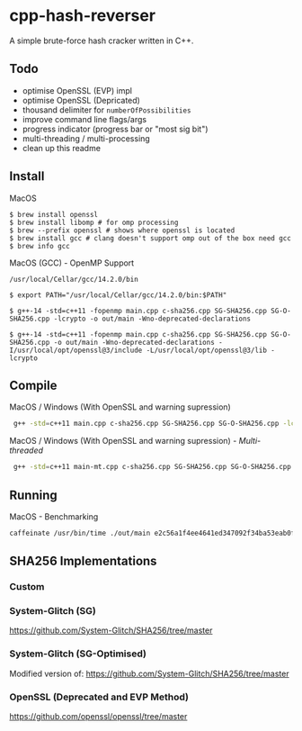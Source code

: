 # cpp-hash-reverser

A simple brute-force hash cracker written in C++.

## Todo 

- optimise OpenSSL (EVP) impl
- optimise OpenSSL (Depricated) 
- thousand delimiter for `numberOfPossibilities`
- improve command line flags/args
- progress indicator (progress bar or "most sig bit")
- multi-threading / multi-processing 
- clean up this readme 

## Install 

MacOS
```
$ brew install openssl
$ brew install libomp # for omp processing 
$ brew --prefix openssl # shows where openssl is located
$ brew install gcc # clang doesn't support omp out of the box need gcc
$ brew info gcc
```

MacOS (GCC) - OpenMP Support 
```
/usr/local/Cellar/gcc/14.2.0/bin

$ export PATH="/usr/local/Cellar/gcc/14.2.0/bin:$PATH"

$ g++-14 -std=c++11 -fopenmp main.cpp c-sha256.cpp SG-SHA256.cpp SG-O-SHA256.cpp -lcrypto -o out/main -Wno-deprecated-declarations

$ g++-14 -std=c++11 -fopenmp main.cpp c-sha256.cpp SG-SHA256.cpp SG-O-SHA256.cpp -o out/main -Wno-deprecated-declarations -I/usr/local/opt/openssl@3/include -L/usr/local/opt/openssl@3/lib -lcrypto
```

## Compile

MacOS / Windows (With OpenSSL and warning supression)
```bash
 g++ -std=c++11 main.cpp c-sha256.cpp SG-SHA256.cpp SG-O-SHA256.cpp -lcrypto -o out/main -Wno-deprecated-declarations 
```

MacOS / Windows (With OpenSSL and warning supression) - *Multi-threaded*
```bash
 g++ -std=c++11 main-mt.cpp c-sha256.cpp SG-SHA256.cpp SG-O-SHA256.cpp -lcrypto -o out/main -Wno-deprecated-declarations 
```

## Running 

MacOS - Benchmarking 
```bash
caffeinate /usr/bin/time ./out/main e2c56a1f4ee4641ed347092f34ba53eab0f144332872408985bda44d4ffbc8fa 1 4
```

## SHA256 Implementations

### Custom

### System-Glitch (SG)

https://github.com/System-Glitch/SHA256/tree/master

### System-Glitch (SG-Optimised) 

Modified version of:
https://github.com/System-Glitch/SHA256/tree/master

### OpenSSL (Deprecated and EVP Method)

https://github.com/openssl/openssl/tree/master
